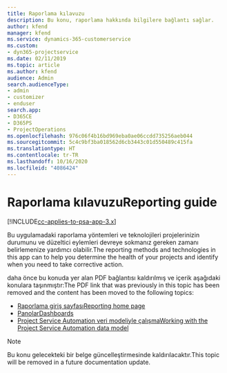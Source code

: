 ```yaml
---
title: Raporlama kılavuzu
description: Bu konu, raporlama hakkında bilgilere bağlantı sağlar.
author: kfend
manager: kfend
ms.service: dynamics-365-customerservice
ms.custom:
- dyn365-projectservice
ms.date: 02/11/2019
ms.topic: article
ms.author: kfend
audience: Admin
search.audienceType:
- admin
- customizer
- enduser
search.app:
- D365CE
- D365PS
- ProjectOperations
ms.openlocfilehash: 976c06f4b16bd969eba0ae06ccdd735256aeb044
ms.sourcegitcommit: 5c4c9bf3ba018562d6cb3443c01d550489c415fa
ms.translationtype: HT
ms.contentlocale: tr-TR
ms.lasthandoff: 10/16/2020
ms.locfileid: "4086424"
---
```

# <a name="reporting-guide"></a><span data-ttu-id="3fb5b-103">Raporlama kılavuzu</span><span class="sxs-lookup"><span data-stu-id="3fb5b-103">Reporting guide</span></span>

[!INCLUDE[cc-applies-to-psa-app-3.x](../../includes/cc-applies-to-psa-app-3x.md)]

<span data-ttu-id="3fb5b-104">Bu uygulamadaki raporlama yöntemleri ve teknolojileri projelerinizin durumunu ve düzeltici eylemleri devreye sokmanız gereken zamanı belirlemenize yardımcı olabilir.</span><span class="sxs-lookup"><span data-stu-id="3fb5b-104">The reporting methods and technologies in this app can to help you determine the health of your projects and identify when you need to take corrective action.</span></span> 

<span data-ttu-id="3fb5b-105">daha önce bu konuda yer alan PDF bağlantısı kaldırılmış ve içerik aşağıdaki konulara taşınmıştır:</span><span class="sxs-lookup"><span data-stu-id="3fb5b-105">The PDF link that was previously in this topic has been removed and the content has been moved to the following topics:</span></span>

- [<span data-ttu-id="3fb5b-106">Raporlama giriş sayfası</span><span class="sxs-lookup"><span data-stu-id="3fb5b-106">Reporting home page</span></span>](../reports-reporting-dynamics-365-project-service.md)
- [<span data-ttu-id="3fb5b-107">Panolar</span><span class="sxs-lookup"><span data-stu-id="3fb5b-107">Dashboards</span></span>](../reports-dashboards.md)
- [<span data-ttu-id="3fb5b-108">Project Service Automation veri modeliyle çalışma</span><span class="sxs-lookup"><span data-stu-id="3fb5b-108">Working with the Project Service Automation data model</span></span>](../reports-working-project-service-data-model.md)

> [!NOTE]
> <span data-ttu-id="3fb5b-109">Bu konu gelecekteki bir belge güncelleştirmesinde kaldırılacaktır.</span><span class="sxs-lookup"><span data-stu-id="3fb5b-109">This topic will be removed in a future documentation update.</span></span> 
